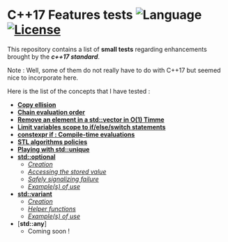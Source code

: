 # C++17 Features tests ![Language](https://img.shields.io/badge/language-C++17-orange.svg) [![License](https://img.shields.io/badge/license-MIT-blue.svg)](./LICENSE.md)

This repository contains a list of **small tests** regarding enhancements brought by the **_c++17 standard_**.

Note : Well, some of them do not really have to do with C++17 but seemed nice to incorporate here.

Here is the list of the concepts that I have tested :
- [**Copy ellision**](copy-ellision.cpp)
- [**Chain evaluation order**](chain-evaluation-order.cpp)
- [**Remove an element in a std::vector in O(1) Timme**](fast-remove-in-vectors.cpp)
- [**Limit variables scope to if/else/switch statements**](init-in-selection.cpp)
- [**constexpr if : Compile-time evaluations**](constexpr-if.cpp)
- [**STL algorithms policies**](stl-algorithms-policies.cpp)
- [**Playing with std::unique**](playing-with-std-unique.cpp)
- [**std::optional**](std-optional/)
  - [_Creation_](std-optional/optional-creation.cpp)
  - [_Accessing the stored value_](std-optional/optional-accessing.cpp)
  - [_Safely signalizing failure_](std-optional/optional-safe-failure.cpp)
  - [_Example(s) of use_](std-optional/optional-examples.cpp)
- [**std::variant**](std-variant/)
  - [_Creation_](std-variant/variant-creation.cpp)
  - [_Helper functions_](std-variant/variant-helpers.cpp)
  - [_Example(s) of use_](std-variant/variant-examples.cpp)
- [**std::any**]
  - Coming soon !